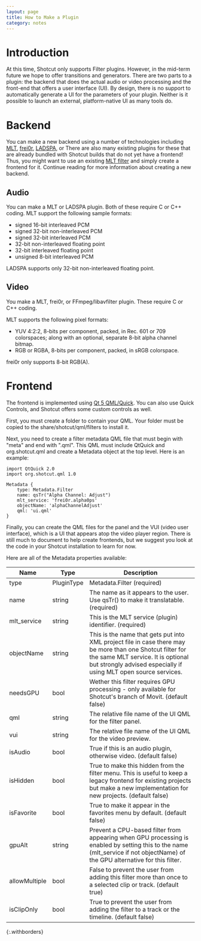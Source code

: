 ```yaml
---
layout: page
title: How to Make a Plugin
category: notes
---
```


Introduction
============

At this time, Shotcut only supports Filter plugins. However, in the mid-term
future we hope to offer transitions and generators. There are two parts to a
plugin: the backend that does the actual audio or video processing and the
front-end that offers a user interface (UI). By design, there is no support to
automatically generate a UI for the parameters of your plugin. Neither is it
possible to launch an external, platform-native UI as many tools do.

Backend
=======
You can make a new backend using a number of technologies including
[MLT](https://www.mltframework.org),
[frei0r](http://frei0r.dyne.org/codedoc/html/),
[LADSPA](https://en.wikipedia.org/w/index.php?title=LADSPA&oldid=696034724), or 
There are also many existing plugins for these
that are already bundled with Shotcut builds that do not yet have a frontend!
Thus, you might want to use an existing
[MLT filter](https://www.mltframework.org/bin/view/MLT/PluginsFilters)
and simply create a frontend for it. Continue reading for more information about
creating a new backend.

Audio
-----
You can make a MLT or LADSPA plugin. Both of these require C or C++ coding.
MLT support the following sample formats:

- signed 16-bit interleaved PCM
- signed 32-bit non-interleaved PCM
- signed 32-bit interleaved PCM
- 32-bit non-interleaved floating point
- 32-bit interleaved floating point
- unsigned 8-bit interleaved PCM

LADSPA supports only 32-bit non-interleaved floating point.

Video
-----
You make a MLT, frei0r, or FFmpeg/libavfilter plugin. These require C or
C++ coding.

MLT supports the following pixel formats:

- YUV 4:2:2, 8-bits per component, packed, in Rec. 601 or 709 colorspaces; along
with an optional, separate 8-bit alpha channel bitmap.
- RGB or RGBA, 8-bits per component, packed, in sRGB colorspace.

frei0r only supports 8-bit RGB(A).

Frontend
========
The frontend is implemented using
[Qt 5 QML/Quick](http://doc.qt.io/qt-5/qtquick-index.html).
You can also use Quick Controls, and Shotcut offers some custom controls as well.

First, you must create a folder to contain your QML. Your folder must be copied
to the share/shotcut/qml/filters to install it.

Next, you need to create a filter metadata QML file that must begin with "meta"
and end with ".qml". This QML must include QtQuick and org.shotcut.qml and 
create a Metadata object at the top level. Here is an example:

    import QtQuick 2.0
    import org.shotcut.qml 1.0

    Metadata {
        type: Metadata.Filter
        name: qsTr("Alpha Channel: Adjust")
        mlt_service: 'frei0r.alpha0ps'
        objectName: 'alphaChannelAdjust'
        qml: 'ui.qml'
    }

Finally, you can create the QML files for the panel and the VUI (video user
interface), which is a UI that appears atop the video player region. There is
still much to document to help create frontends, but we suggest you look at the
code in your Shotcut installation to learn for now.

Here are all of the Metadata properties available:

| Name | Type | Description |
|------|------|-------------|
| type | PluginType | Metadata.Filter (required) |
| name | string | The name as it appears to the user. Use qsTr() to make it translatable. (required) |
| mlt_service | string | This is the MLT service (plugin) identifier. (required) |
| objectName | string | This is the name that gets put into XML project file in case there may be more than one Shotcut filter for the same MLT service. It is optional but strongly advised especially if using MLT open source services. |
| needsGPU | bool | Wether this filter requires GPU processing - only available for Shotcut's branch of Movit. (default false) |
| qml | string | The relative file name of the UI QML for the filter panel. |
| vui | string | The relative file name of the UI QML for the video preview. |
| isAudio | bool | True if this is an audio plugin, otherwise video. (default false) |
| isHidden | bool | True to make this hidden from the filter menu. This is useful to keep a legacy frontend for existing projects but make a new implementation for new projects. (default false) |
| isFavorite | bool | True to make it appear in the favorites menu by default. (default false) |
| gpuAlt | string | Prevent a CPU-based filter from appearing when GPU processing is enabled by setting this to the name (mlt_service if not objectName) of the GPU alternative for this filter. |
| allowMultiple | bool | False to prevent the user from adding this filter more than once to a selected clip  or track. (default true) |
| isClipOnly | bool | True to prevent the user from adding the filter to a track or the timeline. (default false) |
{:.withborders}
